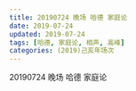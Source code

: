 ```yaml
---
title: 20190724 晚场 哈德 家庭论
date: 2019-07-24
updated: 2019-07-24
tags: [哈德, 家庭论, 相声, 高峰]
categories: (2019)己亥年场次
---
```

20190724 晚场 哈德 家庭论